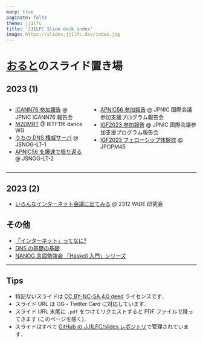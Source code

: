 ```yaml
---
marp: true
paginate: false
theme: jj1lfc
title: 'JJ1LFC Slide deck index'
image: https://slides.jj1lfc.dev/index.jpg
---
```


# [おると](https://blog.jj1lfc.dev/about)のスライド置き場

## 2023 (1)

<div class='columns'>
<div>

- [ICANN76 参加報告](https://slides.jj1lfc.dev/ICANN76-report-ppt.pdf)
  @ JPNIC ICANN76 報告会
- [M2DMRT](https://slides.jj1lfc.dev/M2DMRT-IETF116.pdf)
  @ IETF116 dance WG
- [うちの DNS 権威サーバ](https://slides.jj1lfc.dev/230507-jsnog-lt-1-alt)
  @ JSNOG-LT-1
- [APNIC56 を爆速で振り返る](https://slides.jj1lfc.dev/230916-jsnog-lt-2-alt)
  @ JSNOG-LT-2

</div>
<div>

- [APNIC56 参加報告](https://slides.jj1lfc.dev/231031-apnic56-report-alt)
  @ JPNIC 国際会議参加支援プログラム報告会
- [IGF2023 参加報告](https://slides.jj1lfc.dev/231101-IGF2023-report-alt)
  @ JPNIC 国際会議参加支援プログラム報告会
- [IGF2023 フェローシップ体験談](https://slides.jj1lfc.dev/231129-JPOPM45-IGF2023-alt)
  @ JPOPM45

</div>
</div>

---

## 2023 (2)

- [いろんなインターネット会議に出てみる](https://slides.jj1lfc.dev/231223-wide-inetconf) @ 2312 WIDE 研究会

## その他

- [「インターネット」ってなに?](https://slides.jj1lfc.dev/Whats-the-Internet.pdf)
- [DNS の基礎の基礎](https://slides.jj1lfc.dev/DNS-basics.pdf)
- [NANOG 言語勉強会 「Haskell 入門」シリーズ](https://slides.jj1lfc.dev/haskell)

---

## Tips

- 特記ないスライドは [CC BY-NC-SA 4.0 deed](https://creativecommons.org/licenses/by-nc-sa/4.0/) ライセンスです．
- スライド URL は OG・Twitter Card に対応しています．
- スライド URL 末尾に `.pdf` をつけてリクエストすると
  PDF ファイルで降ってきます (このページを除く)．
- スライドはすべて [GitHub の JJ1LFC/slides レポジトリ](https://github.com/JJ1LFC/slides)で管理されています．
